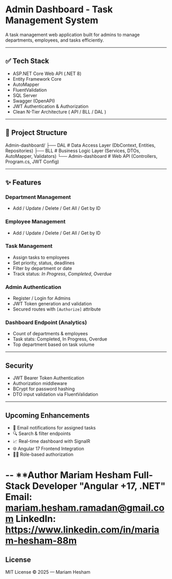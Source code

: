 # Admin Dashboard - Task Management System

A task management web application built for admins to manage departments, employees, and tasks efficiently.

---

## ✅ Tech Stack

- ASP.NET Core Web API (.NET 8)
- Entity Framework Core
- AutoMapper
- FluentValidation
- SQL Server
- Swagger (OpenAPI)
- JWT Authentication & Authorization
- Clean N-Tier Architecture ( API / BLL / DAL )

---

## 📁 Project Structure
Admin-dashboard/
├── DAL # Data Access Layer (DbContext, Entities, Repositories)
├── BLL # Business Logic Layer (Services, DTOs, AutoMapper, Validators)
└── Admin-dashboard # Web API (Controllers, Program.cs, JWT Config)


---

## ✨ Features

### Department Management
- Add / Update / Delete / Get All / Get by ID

### Employee Management
- Add / Update / Delete / Get All / Get by ID

### Task Management
- Assign tasks to employees
- Set priority, status, deadlines
- Filter by department or date
- Track status: *In Progress*, *Completed*, *Overdue*

### Admin Authentication
- Register / Login for Admins
- JWT Token generation and validation
- Secured routes with `[Authorize]` attribute

### Dashboard Endpoint (Analytics)
- Count of departments & employees
- Task stats: Completed, In Progress, Overdue
- Top department based on task volume

---

## Security

- JWT Bearer Token Authentication
- Authorization middleware
- BCrypt for password hashing
- DTO input validation via FluentValidation

---

## Upcoming Enhancements

- 📩 Email notifications for assigned tasks  
- 🔍 Search & filter endpoints  
- 📈 Real-time dashboard with SignalR  
- 🌐 Angular 17 Frontend Integration  
- 👨‍💻 Role-based authorization  

--
 **Author
Mariam Hesham
Full-Stack Developer "Angular +17, .NET"
Email: mariam.hesham.ramadan@gmail.com
LinkedIn: https://www.linkedin.com/in/mariam-hesham-88m
=======

## License
MIT License © 2025 — Mariam Hesham

